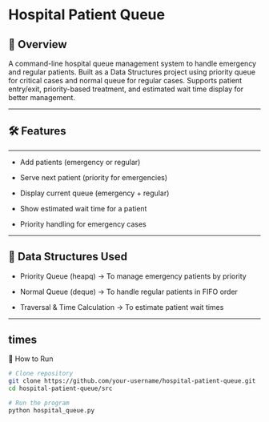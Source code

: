 # Hospital Patient Queue
## 📌 Overview

A command-line hospital queue management system to handle emergency and regular patients.
Built as a Data Structures project using priority queue for critical cases and normal queue for regular cases.
Supports patient entry/exit, priority-based treatment, and estimated wait time display for better management.

---
## 🛠 Features
---
- Add patients (emergency or regular)

- Serve next patient (priority for emergencies)

- Display current queue (emergency + regular)

- Show estimated wait time for a patient

- Priority handling for emergency cases
  
---

## 📂 Data Structures Used

- Priority Queue (heapq) → To manage emergency patients by priority

- Normal Queue (deque) → To handle regular patients in FIFO order

- Traversal & Time Calculation → To estimate patient wait times

---

## times

🚀 How to Run
```bash
# Clone repository
git clone https://github.com/your-username/hospital-patient-queue.git
cd hospital-patient-queue/src

# Run the program
python hospital_queue.py
